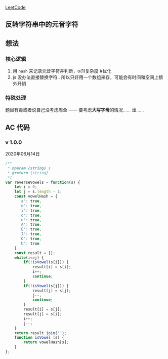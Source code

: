  
[LeetCode](https://leetcode.com/problems/reverse-vowels-of-a-string/)

## 反转字符串中的元音字符

## 想法

### 核心逻辑

1. 用 `hash` 来记录元音字符并判断，o(1)复杂度 #优化
2. js 没办法直接替换字符.. 所以只好用一个数组来存，可能会有时间和空间上额外开销

### 特殊处理

题目有毒或者说自己没考虑周全 —— 要考虑**大写字母**的情况…… 淦……

## AC 代码

### v 1.0.0

2020年06月14日

``` javascript
/**
 * @param {string} s
 * @return {string}
 */
var reverseVowels = function(s) {
    let i = 0;
    let j = s.length - 1;
    const vowelHash = {
      'a': true,
      'e': true,
      'i': true,
      'o': true,
      'u': true,
      'A': true,
      'E': true,
      'I': true,
      'O': true,
      'U': true
    }
    const result = [];
    while(i<=j) {
        if(!isVowel(s[i])) {
            result[i] = s[i];
            i++;
            continue;
        }
        if(!isVowel(s[j])) {
            result[j] = s[j];
            j--;
            continue;
        }
        result[i] = s[j];
        result[j] = s[i];
        i++;
        j--;
    }
    return result.join('');
    function isVowel (s) {
        return vowelHash[s];
    }
};

```
